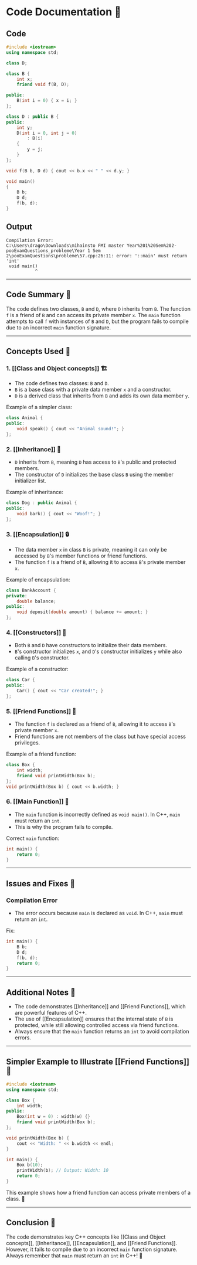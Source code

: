 # Code Documentation 📄

## Code
```cpp
#include <iostream>
using namespace std;

class D;

class B {
    int x;
    friend void f(B, D);

public:
    B(int i = 0) { x = i; }
};

class D : public B {
public:
    int y;
    D(int i = 0, int j = 0)
        : B(i)
    {
        y = j;
    }
};

void f(B b, D d) { cout << b.x << " " << d.y; }

void main()
{
    B b;
    D d;
    f(b, d);
}
```

## Output
```
Compilation Error:
C:\Users\drago\Downloads\mihainsto FMI master Year%201%20Sem%202-pooExamQuestions_probleme\Year 1 Sem 2\pooExamQuestions\probleme\57.cpp:26:11: error: '::main' must return 'int'
 void main()
           ^
```

---

## Code Summary 📝

The code defines two classes, `B` and `D`, where `D` inherits from `B`. The function `f` is a friend of `B` and can access its private member `x`. The `main` function attempts to call `f` with instances of `B` and `D`, but the program fails to compile due to an incorrect `main` function signature.

---

## Concepts Used 🧠

### 1. [[Class and Object concepts]] 🏗️
- The code defines two classes: `B` and `D`. 
- `B` is a base class with a private data member `x` and a constructor.
- `D` is a derived class that inherits from `B` and adds its own data member `y`.

Example of a simpler class:
```cpp
class Animal {
public:
    void speak() { cout << "Animal sound!"; }
};
```

### 2. [[Inheritance]] 🧬
- `D` inherits from `B`, meaning `D` has access to `B`'s public and protected members.
- The constructor of `D` initializes the base class `B` using the member initializer list.

Example of inheritance:
```cpp
class Dog : public Animal {
public:
    void bark() { cout << "Woof!"; }
};
```

### 3. [[Encapsulation]] 🔒
- The data member `x` in class `B` is private, meaning it can only be accessed by `B`'s member functions or friend functions.
- The function `f` is a friend of `B`, allowing it to access `B`'s private member `x`.

Example of encapsulation:
```cpp
class BankAccount {
private:
    double balance;
public:
    void deposit(double amount) { balance += amount; }
};
```

### 4. [[Constructors]] 🔧
- Both `B` and `D` have constructors to initialize their data members.
- `B`'s constructor initializes `x`, and `D`'s constructor initializes `y` while also calling `B`'s constructor.

Example of a constructor:
```cpp
class Car {
public:
    Car() { cout << "Car created!"; }
};
```

### 5. [[Friend Functions]] 🤝
- The function `f` is declared as a friend of `B`, allowing it to access `B`'s private member `x`.
- Friend functions are not members of the class but have special access privileges.

Example of a friend function:
```cpp
class Box {
    int width;
    friend void printWidth(Box b);
};
void printWidth(Box b) { cout << b.width; }
```

### 6. [[Main Function]] 🚦
- The `main` function is incorrectly defined as `void main()`. In C++, `main` must return an `int`.
- This is why the program fails to compile.

Correct `main` function:
```cpp
int main() {
    return 0;
}
```

---

## Issues and Fixes 🔧

### Compilation Error
- The error occurs because `main` is declared as `void`. In C++, `main` must return an `int`.

Fix:
```cpp
int main() {
    B b;
    D d;
    f(b, d);
    return 0;
}
```

---

## Additional Notes 📌

- The code demonstrates [[Inheritance]] and [[Friend Functions]], which are powerful features of C++.
- The use of [[Encapsulation]] ensures that the internal state of `B` is protected, while still allowing controlled access via friend functions.
- Always ensure that the `main` function returns an `int` to avoid compilation errors.

---

## Simpler Example to Illustrate [[Friend Functions]] 🤝

```cpp
#include <iostream>
using namespace std;

class Box {
    int width;
public:
    Box(int w = 0) : width(w) {}
    friend void printWidth(Box b);
};

void printWidth(Box b) {
    cout << "Width: " << b.width << endl;
}

int main() {
    Box b(10);
    printWidth(b); // Output: Width: 10
    return 0;
}
```

This example shows how a friend function can access private members of a class. 🎯

---

## Conclusion 🎉

The code demonstrates key C++ concepts like [[Class and Object concepts]], [[Inheritance]], [[Encapsulation]], and [[Friend Functions]]. However, it fails to compile due to an incorrect `main` function signature. Always remember that `main` must return an `int` in C++! 🚀